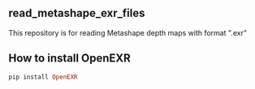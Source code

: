 ## read_metashape_exr_files
This repository is for reading Metashape depth maps with format ".exr"

## How to install OpenEXR
```ruby
pip install OpenEXR
```

